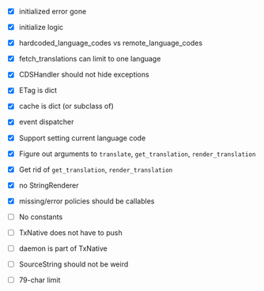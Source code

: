 - [x] initialized error gone
- [x] initialize logic
- [x] hardcoded_language_codes vs remote_language_codes
- [x] fetch_translations can limit to one language
- [x] CDSHandler should not hide exceptions
- [x] ETag is dict
- [x] cache is dict (or subclass of)
- [x] event dispatcher
- [x] Support setting current language code
- [x] Figure out arguments to `translate`, `get_translation`,
      `render_translation`
- [x] Get rid of `get_translation`, `render_translation`
- [x] no StringRenderer

- [x] missing/error policies should be callables

- [ ] No constants
- [ ] TxNative does not have to push
- [ ] daemon is part of TxNative
- [ ] SourceString should not be weird
- [ ] 79-char limit
